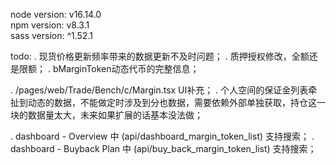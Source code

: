 node version: v16.14.0\
npm version: v8.3.1\
sass version: ^1.52.1

todo:
. 现货价格更新频率带来的数据更新不及时问题；
. 质押授权修改，全额还是限额；
. bMarginToken动态代币的完整信息；

. /pages/web/Trade/Bench/c/Margin.tsx UI补充；
. 个人空间的保证金列表牵扯到动态的数据，不能做定时涉及到分也数据，需要依赖外部单独获取，持仓这一块的数据量太大，未来如果扩展的话基本没法做；


. dashboard - Overview 中 (api/dashboard_margin_token_list) 支持搜索；
. dashboard - Buyback Plan 中 (api/buy_back_margin_token_list) 支持搜索；